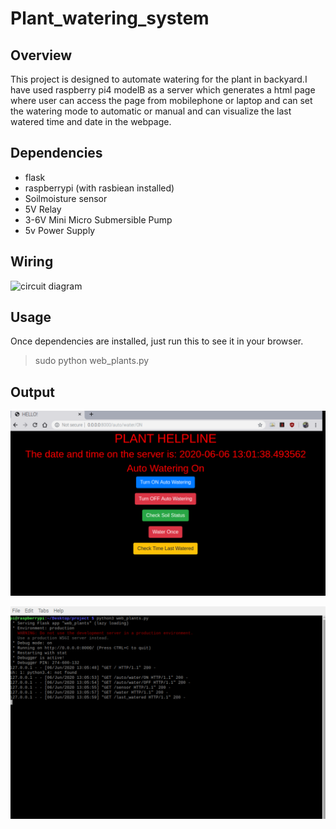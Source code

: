 # Plant_watering_system
## Overview
This project is designed to automate watering for the plant in backyard.I have used raspberry pi4 modelB as a server which generates a html page where user can access the page from mobilephone or laptop and can set the watering mode to automatic or manual and can visualize the last watered time and date in the webpage.
## Dependencies
- flask
- raspberrypi (with rasbiean installed)
- Soilmoisture sensor
- 5V Relay
- 3-6V Mini Micro Submersible Pump
- 5v Power Supply
## Wiring
![circuit diagram](https://hackster.imgix.net/uploads/attachments/354095/GPIO.jpg?auto=compress%2Cformat&w=740&h=555&fit=max)

## Usage
Once dependencies are installed, just run this to see it in your browser.
> sudo python web_plants.py

## Output

![webage](Capture1.PNG)


![flask server](Capture4.PNG)
